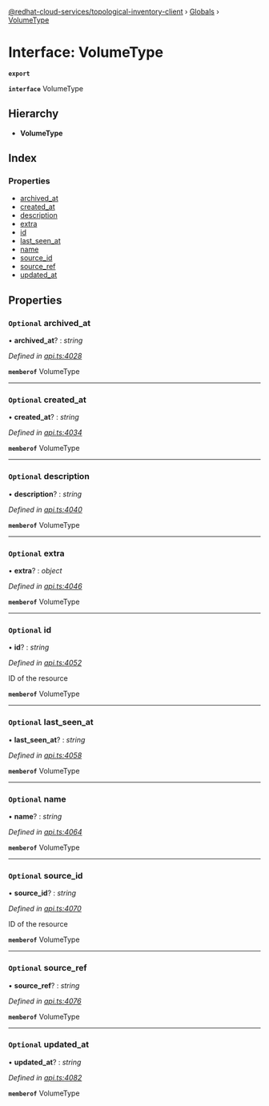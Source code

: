 [@redhat-cloud-services/topological-inventory-client](../README.md) › [Globals](../globals.md) › [VolumeType](volumetype.md)

# Interface: VolumeType

**`export`** 

**`interface`** VolumeType

## Hierarchy

* **VolumeType**

## Index

### Properties

* [archived_at](volumetype.md#optional-archived_at)
* [created_at](volumetype.md#optional-created_at)
* [description](volumetype.md#optional-description)
* [extra](volumetype.md#optional-extra)
* [id](volumetype.md#optional-id)
* [last_seen_at](volumetype.md#optional-last_seen_at)
* [name](volumetype.md#optional-name)
* [source_id](volumetype.md#optional-source_id)
* [source_ref](volumetype.md#optional-source_ref)
* [updated_at](volumetype.md#optional-updated_at)

## Properties

### `Optional` archived_at

• **archived_at**? : *string*

*Defined in [api.ts:4028](https://github.com/RedHatInsights/javascript-clients.gi/blob/master/packages/topological-inventory/api.ts#L4028)*

**`memberof`** VolumeType

___

### `Optional` created_at

• **created_at**? : *string*

*Defined in [api.ts:4034](https://github.com/RedHatInsights/javascript-clients.gi/blob/master/packages/topological-inventory/api.ts#L4034)*

**`memberof`** VolumeType

___

### `Optional` description

• **description**? : *string*

*Defined in [api.ts:4040](https://github.com/RedHatInsights/javascript-clients.gi/blob/master/packages/topological-inventory/api.ts#L4040)*

**`memberof`** VolumeType

___

### `Optional` extra

• **extra**? : *object*

*Defined in [api.ts:4046](https://github.com/RedHatInsights/javascript-clients.gi/blob/master/packages/topological-inventory/api.ts#L4046)*

**`memberof`** VolumeType

___

### `Optional` id

• **id**? : *string*

*Defined in [api.ts:4052](https://github.com/RedHatInsights/javascript-clients.gi/blob/master/packages/topological-inventory/api.ts#L4052)*

ID of the resource

**`memberof`** VolumeType

___

### `Optional` last_seen_at

• **last_seen_at**? : *string*

*Defined in [api.ts:4058](https://github.com/RedHatInsights/javascript-clients.gi/blob/master/packages/topological-inventory/api.ts#L4058)*

**`memberof`** VolumeType

___

### `Optional` name

• **name**? : *string*

*Defined in [api.ts:4064](https://github.com/RedHatInsights/javascript-clients.gi/blob/master/packages/topological-inventory/api.ts#L4064)*

**`memberof`** VolumeType

___

### `Optional` source_id

• **source_id**? : *string*

*Defined in [api.ts:4070](https://github.com/RedHatInsights/javascript-clients.gi/blob/master/packages/topological-inventory/api.ts#L4070)*

ID of the resource

**`memberof`** VolumeType

___

### `Optional` source_ref

• **source_ref**? : *string*

*Defined in [api.ts:4076](https://github.com/RedHatInsights/javascript-clients.gi/blob/master/packages/topological-inventory/api.ts#L4076)*

**`memberof`** VolumeType

___

### `Optional` updated_at

• **updated_at**? : *string*

*Defined in [api.ts:4082](https://github.com/RedHatInsights/javascript-clients.gi/blob/master/packages/topological-inventory/api.ts#L4082)*

**`memberof`** VolumeType
